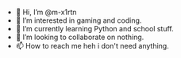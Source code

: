 - 👋 Hi, I’m @m-x1rtn
- 👀 I’m interested in gaming and coding.
- 🌱 I’m currently learning Python and school stuff.
- 💞️ I’m looking to collaborate on nothing.
- 📫 How to reach me heh i don't need anything.
